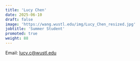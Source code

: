 ```yaml
---
title: 'Lucy Chen'
date: 2025-06-10
draft: false
image: 'https://wang.wustl.edu/img/Lucy_Chen_resized.jpg'
jobtitle: 'Summer Student'
promoted: true
weight: 88
---
```

Email: lucy.c@wustl.edu
